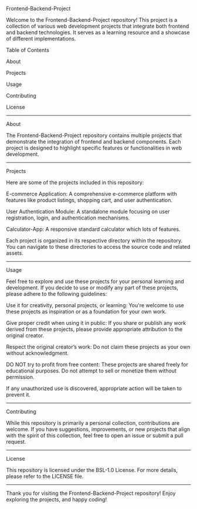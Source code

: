 Frontend-Backend-Project

Welcome to the Frontend-Backend-Project repository! This project is a collection of various web development projects that integrate both frontend and backend technologies. It serves as a learning resource and a showcase of different implementations.

Table of Contents

About

Projects

Usage

Contributing

License
<hr>
About

The Frontend-Backend-Project repository contains multiple projects that demonstrate the integration of frontend and backend components. Each project is designed to highlight specific features or functionalities in web development.
<hr>
Projects

Here are some of the projects included in this repository:

E-commerce Application: A comprehensive e-commerce platform with features like product listings, shopping cart, and user authentication.

User Authentication Module: A standalone module focusing on user registration, login, and authentication mechanisms.

Calculator-App: A responsive standard calculator which lots of features. 

Each project is organized in its respective directory within the repository. You can navigate to these directories to access the source code and related assets.
<hr>
Usage

Feel free to explore and use these projects for your personal learning and development. If you decide to use or modify any part of these projects, please adhere to the following guidelines:

Use it for creativity, personal projects, or learning: You're welcome to use these projects as inspiration or as a foundation for your own work.

Give proper credit when using it in public: If you share or publish any work derived from these projects, please provide appropriate attribution to the original creator.

Respect the original creator’s work: Do not claim these projects as your own without acknowledgment.

DO NOT try to profit from free content: These projects are shared freely for educational purposes. Do not attempt to sell or monetize them without permission.


If any unauthorized use is discovered, appropriate action will be taken to prevent it.
<hr>
Contributing

While this repository is primarily a personal collection, contributions are welcome. If you have suggestions, improvements, or new projects that align with the spirit of this collection, feel free to open an issue or submit a pull request.
<hr>
License

This repository is licensed under the BSL-1.0 License. For more details, please refer to the LICENSE file.


---

Thank you for visiting the Frontend-Backend-Project repository! Enjoy exploring the projects, and happy coding!

